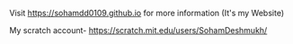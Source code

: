 

Visit https://sohamdd0109.github.io for more information (It's my Website)

My scratch account- https://scratch.mit.edu/users/SohamDeshmukh/
